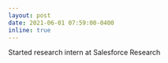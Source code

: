 ```yaml
---
layout: post
date: 2021-06-01 07:59:00-0400
inline: true
---
```


Started research intern at Salesforce Research